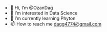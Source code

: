 - 👋 Hi, I’m @OzanDag
- 👀 I’m interested in Data Science
- 🌱 I’m currently learning Phyton
- 📫 How to reach me dagg4774@gmail.com


